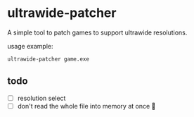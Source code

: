 # ultrawide-patcher
A simple tool to patch games to support ultrawide resolutions.

usage example:
```bash
ultrawide-patcher game.exe
```

## todo
- [ ] resolution select
- [ ] don't read the whole file into memory at once 🥶
